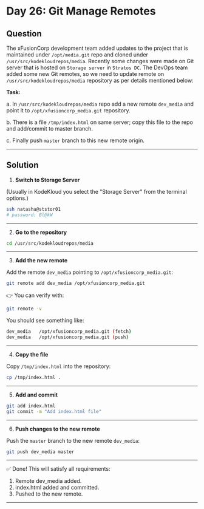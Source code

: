 # Day 26: Git Manage Remotes

## Question

The xFusionCorp development team added updates to the project that is maintained under `/opt/media.git` repo and cloned under `/usr/src/kodekloudrepos/media`. Recently some changes were made on Git server that is hosted on `Storage server` in `Stratos DC`. The DevOps team added some new Git remotes, so we need to update remote on `/usr/src/kodekloudrepos/media` repository as per details mentioned below:

**Task:**

a. In `/usr/src/kodekloudrepos/media` repo add a new remote `dev_media` and point it to `/opt/xfusioncorp_media.git` repository.

b. There is a file `/tmp/index.html` on same server; copy this file to the repo and add/commit to master branch.

c. Finally push `master` branch to this new remote origin.

---

## Solution

1. **Switch to Storage Server**

(Usually in KodeKloud you select the "Storage Server" from the terminal options.)

```bash
ssh natasha@ststor01
# password: Bl@kW
```

---

2. **Go to the repository**

```bash
cd /usr/src/kodekloudrepos/media
```

---

3. **Add the new remote**

Add the remote `dev_media` pointing to `/opt/xfusioncorp_media.git`:

```bash
git remote add dev_media /opt/xfusioncorp_media.git
```
👉 You can verify with:

```bash
git remote -v
```
You should see something like:

```bash
dev_media   /opt/xfusioncorp_media.git (fetch)
dev_media   /opt/xfusioncorp_media.git (push)
```
---

4. **Copy the file**

Copy `/tmp/index.html` into the repository:

```bash
cp /tmp/index.html .
```

---

5. **Add and commit**

```bash
git add index.html
git commit -m "Add index.html file"
```

---

6. **Push changes to the new remote**

Push the `master` branch to the new remote `dev_media`:

```bash
git push dev_media master
```

---

✅ Done!
This will satisfy all requirements:
1. Remote dev_media added.
2. index.html added and committed.
3. Pushed to the new remote.

---